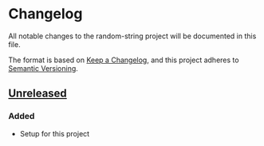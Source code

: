 # Changelog
All notable changes to the random-string project will be documented in this file.

The format is based on [Keep a Changelog](https://keepachangelog.com/en/1.0.0/),
and this project adheres to [Semantic Versioning](https://semver.org/spec/v2.0.0.html).

## [Unreleased]
### Added
- Setup for this project

[Unreleased]: https://github.com/Ionaru/random-string/compare/0.0.1...HEAD
